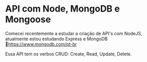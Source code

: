 # API com Node, MongoDB e Mongoose

Comecei recentemente a estudar a criação de API's com NodeJS, atualmente estou estudando Express e MongoDB 🔗https://www.mongodb.com/pt-br

Essa API tem os verbos CRUD: Create, Read, Update, Delete.
